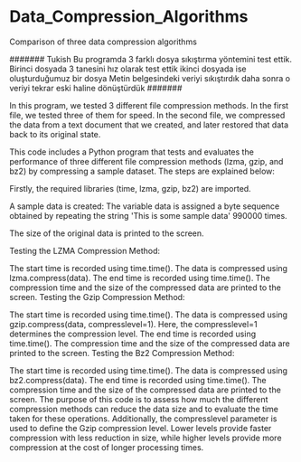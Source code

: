 # Data_Compression_Algorithms
Comparison of three data compression algorithms

####### Tukish
Bu programda 3 farklı dosya sıkıştırma yöntemini test ettik.
Birinci dosyada 3 tanesini hız olarak test ettik
ikinci dosyada ise oluşturduğumuz bir dosya Metin belgesindeki veriyi sıkıştırdık daha sonra o veriyi tekrar eski haline dönüştürdük
#######


In this program, we tested 3 different file compression methods.
In the first file, we tested three of them for speed.
In the second file, we compressed the data from a text document that we created, and later restored that data back to its original state.

This code includes a Python program that tests and evaluates the performance of three different file compression methods (lzma, gzip, and bz2) by compressing a sample dataset. The steps are explained below:

Firstly, the required libraries (time, lzma, gzip, bz2) are imported.

A sample data is created: The variable data is assigned a byte sequence obtained by repeating the string 'This is some sample data' 990000 times.

The size of the original data is printed to the screen.

Testing the LZMA Compression Method:

The start time is recorded using time.time().
The data is compressed using lzma.compress(data).
The end time is recorded using time.time().
The compression time and the size of the compressed data are printed to the screen.
Testing the Gzip Compression Method:

The start time is recorded using time.time().
The data is compressed using gzip.compress(data, compresslevel=1). Here, the compresslevel=1 determines the compression level.
The end time is recorded using time.time().
The compression time and the size of the compressed data are printed to the screen.
Testing the Bz2 Compression Method:

The start time is recorded using time.time().
The data is compressed using bz2.compress(data).
The end time is recorded using time.time().
The compression time and the size of the compressed data are printed to the screen.
The purpose of this code is to assess how much the different compression methods can reduce the data size and to evaluate the time taken for these operations. Additionally, the compresslevel parameter is used to define the Gzip compression level. Lower levels provide faster compression with less reduction in size, while higher levels provide more compression at the cost of longer processing times.
